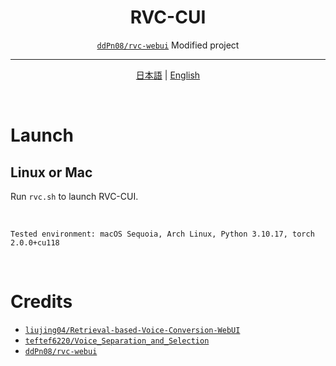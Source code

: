 <h1 align="center">RVC-CUI</h1>
<div align="center">
<p>

[`ddPn08/rvc-webui`](https://github.com/ddPn08/rvc-webui) Modified project

</p>
</div>

---

<div align="center">
<p>

[日本語](README-ja.md) | [English](README.md)

</p>
</div>

<br >

# Launch

## Linux or Mac
Run `rvc.sh` to launch RVC-CUI.

<br >

```
Tested environment: macOS Sequoia, Arch Linux, Python 3.10.17, torch 2.0.0+cu118
```

<br >


# Credits
- [`liujing04/Retrieval-based-Voice-Conversion-WebUI`](https://github.com/liujing04/Retrieval-based-Voice-Conversion-WebUI)
- [`teftef6220/Voice_Separation_and_Selection`](https://github.com/teftef6220/Voice_Separation_and_Selection)
- [`ddPn08/rvc-webui`](https://github.com/ddPn08/rvc-webui)
